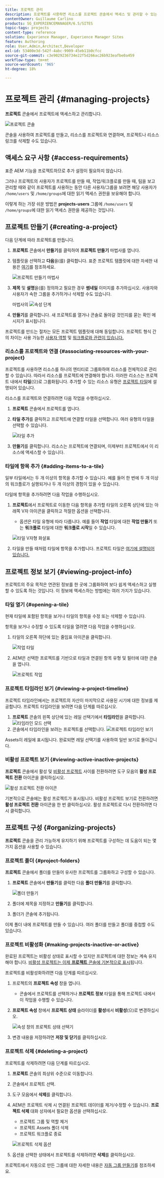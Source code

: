 ```yaml
---
title: 프로젝트 관리
description: 프로젝트를 사용하면 리소스를 프로젝트 콘솔에서 액세스 및 관리할 수 있는 하나의 엔티티로 그룹화하여 프로젝트를 구성할 수 있습니다
contentOwner: Guillaume Carlino
products: SG_EXPERIENCEMANAGER/6.5/SITES
topic-tags: projects
content-type: reference
solution: Experience Manager, Experience Manager Sites
feature: Authoring
role: User,Admin,Architect,Developer
exl-id: 53400e3d-542f-4abc-9909-45eb11b0cfcc
source-git-commit: c3e9029236734e22f5d266ac26b923eafbe0a459
workflow-type: tm+mt
source-wordcount: '965'
ht-degree: 18%

---
```


# 프로젝트 관리 {#managing-projects}

**프로젝트** 콘솔에서 프로젝트에 액세스하고 관리합니다.

![프로젝트 콘솔](assets/projects-console.png)

콘솔을 사용하여 프로젝트를 만들고, 리소스를 프로젝트와 연결하며, 프로젝트나 리소스 링크를 삭제할 수도 있습니다.

## 액세스 요구 사항 {#access-requirements}

표준 AEM 기능을 프로젝트하므로 추가 설정이 필요하지 않습니다.

그러나 프로젝트의 사용자가 프로젝트를 만들 때, 작업/워크플로를 만들 때, 팀을 보고 관리할 때와 같이 프로젝트를 사용하는 동안 다른 사용자/그룹을 보려면 해당 사용자가 `/home/users` 및 `/home/groups`에 대한 읽기 액세스 권한을 보유해야 합니다.

이렇게 하는 가장 쉬운 방법은 **projects-users** 그룹에 `/home/users` 및 `/home/groups`에 대한 읽기 액세스 권한을 제공하는 것입니다.

## 프로젝트 만들기 {#creating-a-project}

다음 단계에 따라 프로젝트를 만듭니다.

1. **프로젝트** 콘솔에서 **만들기**&#x200B;를 클릭하여 **프로젝트 만들기** 마법사를 엽니다.
1. 템플릿을 선택하고 **다음**&#x200B;을(를) 클릭합니다. 표준 프로젝트 템플릿에 대한 자세한 내용은 [여기](/help/sites-authoring/projects.md#project-templates)를 참조하세요.

   ![프로젝트 만들기 마법사](assets/create-project-wizard.png)

1. **제목** 및 **설명**&#x200B;을(를) 정의하고 필요한 경우 **썸네일** 이미지를 추가하십시오. 사용자와 사용자가 속한 그룹을 추가하거나 삭제할 수도 있습니다.

   마법사의 ![속성 단계](assets/create-project-wizard-properties.png)

1. **만들기**&#x200B;를 클릭합니다. 새 프로젝트를 열거나 콘솔로 돌아갈 것인지를 묻는 확인 메시지가 표시됩니다.

프로젝트를 만드는 절차는 모든 프로젝트 템플릿에 대해 동일합니다. 프로젝트 형식 간의 차이는 사용 가능한 [사용자 역할](/help/sites-authoring/projects.md) 및 [워크플로와 관련이 있습니다.](/help/sites-authoring/projects-with-workflows.md)

### 리소스를 프로젝트와 연결 {#associating-resources-with-your-project}

프로젝트를 사용하면 리소스를 하나의 엔티티로 그룹화하여 리소스를 전체적으로 관리할 수 있습니다. 따라서 리소스를 프로젝트에 연결해야 합니다. 이러한 리소스는 프로젝트 내에서 **타일**(으)로 그룹화됩니다. 추가할 수 있는 리소스 유형은 [프로젝트 타일](/help/sites-authoring/projects.md#project-tiles)에 설명되어 있습니다.

리소스를 프로젝트와 연결하려면 다음 작업을 수행하십시오.

1. **프로젝트** 콘솔에서 프로젝트를 엽니다.
1. **타일 추가**&#x200B;를 클릭하고 프로젝트에 연결할 타일을 선택합니다. 여러 유형의 타일을 선택할 수 있습니다.

   ![타일 추가](assets/project-add-tile.png)

1. **만들기**&#x200B;를 클릭합니다. 리소스는 프로젝트에 연결되며, 이제부터 프로젝트에서 이 리소스에 액세스할 수 있습니다.

### 타일에 항목 추가 {#adding-items-to-a-tile}

일부 타일에서는 두 개 이상의 항목을 추가할 수 있습니다. 예를 들어 한 번에 두 개 이상의 워크플로가 실행되거나 두 개 이상의 경험이 있을 수 있습니다.

타일에 항목을 추가하려면 다음 작업을 수행하십시오.

1. **프로젝트**&#x200B;에서 프로젝트로 이동한 다음 항목을 추가할 타일의 오른쪽 상단에 있는 아래쪽 V자 아이콘을 클릭하고 적절한 옵션을 선택합니다.

   * 옵션은 타일 유형에 따라 다릅니다. 예를 들어 **작업** 타일에 대한 **작업 만들기** 또는 **워크플로** 타일에 대한 **워크플로 시작**&#x200B;일 수 있습니다.

   ![타일 V자형 화살표](assets/project-tile-create-task.png)

1. 타일을 만들 때처럼 타일에 항목을 추가합니다. 프로젝트 타일은 [여기에 설명되어 있습니다.](/help/sites-authoring/projects.md#project-tiles)

## 프로젝트 정보 보기 {#viewing-project-info}

프로젝트의 주요 목적은 연관된 정보를 한 곳에 그룹화하여 보다 쉽게 액세스하고 실행할 수 있도록 하는 것입니다. 이 정보에 액세스하는 방법에는 여러 가지가 있습니다.

### 타일 열기 {#opening-a-tile}

현재 타일에 포함된 항목을 보거나 타일의 항목을 수정 또는 삭제할 수 있습니다.

항목을 보거나 수정할 수 있도록 타일을 열려면 다음 작업을 수행하십시오.

1. 타일의 오른쪽 하단에 있는 줄임표 아이콘을 클릭합니다.

   ![작업 타일](assets/project-tile-tasks.png)

1. AEM은 선택한 프로젝트를 기반으로 타일과 연결된 항목 유형 및 필터에 대한 콘솔을 엽니다.

   ![프로젝트 작업](assets/project-tasks.png)

### 프로젝트 타임라인 보기 {#viewing-a-project-timeline}

프로젝트 타임라인에서는 프로젝트의 자산이 마지막으로 사용된 시기에 대한 정보를 제공합니다. 프로젝트 타임라인을 보려면 다음 단계를 따르십시오.

1. **프로젝트** 콘솔의 왼쪽 상단에 있는 레일 선택기에서 **타임라인**&#x200B;을 클릭합니다.
   ![타임라인 모드 선택](assets/projects-timeline-rail.png)
2. 콘솔에서 타임라인을 보려는 프로젝트를 선택합니다.
   ![프로젝트 타임라인 보기](assets/project-timeline-view.png)

Assets이 레일에 표시됩니다. 완료되면 레일 선택기를 사용하여 일반 보기로 돌아갑니다.

### 비활성 프로젝트 보기 {#viewing-active-inactive-projects}

**프로젝트** 콘솔에서 활성 및 [비활성 프로젝트](#making-projects-inactive-or-active) 사이를 전환하려면 도구 모음의 **활성 프로젝트 전환** 아이콘을 클릭하십시오.

![활성 프로젝트 전환 아이콘](assets/projects-toggle-active.png)

기본적으로 콘솔에는 활성 프로젝트가 표시됩니다. 비활성 프로젝트 보기로 전환하려면 **활성 프로젝트 전환** 아이콘을 한 번 클릭하십시오. 활성 프로젝트로 다시 전환하려면 다시 클릭합니다.

## 프로젝트 구성 {#organizing-projects}

**프로젝트** 콘솔을 관리 가능하게 유지하기 위해 프로젝트를 구성하는 데 도움이 되는 몇 가지 옵션을 사용할 수 있습니다.

### 프로젝트 폴더 {#project-folders}

**프로젝트** 콘솔에서 폴더를 만들어 유사한 프로젝트를 그룹화하고 구성할 수 있습니다.

1. **프로젝트** 콘솔에서 **만들기**&#x200B;를 클릭한 다음 **폴더 만들기**&#x200B;를 클릭합니다.

   ![폴더 만들기](assets/project-create-folder.png)

1. 폴더에 제목을 지정하고 **만들기**&#x200B;를 클릭합니다.

1. 폴더가 콘솔에 추가됩니다.

이제 폴더 내에 프로젝트를 만들 수 있습니다. 여러 폴더를 만들고 폴더를 중첩할 수도 있습니다.

### 프로젝트 비활성화 {#making-projects-inactive-or-active}

완료된 프로젝트는 비활성 상태로 표시할 수 있지만 프로젝트에 대한 정보는 계속 유지해야 합니다. [비활성 프로젝트는 이제 **프로젝트** 콘솔에 기본적으로 표시](#viewing-active-inactive-projects)됩니다.

프로젝트를 비활성화하려면 다음 단계를 따르십시오.

1. 프로젝트의 **프로젝트 속성** 창을 엽니다.
   * 콘솔에서 프로젝트를 선택하거나 **프로젝트 정보** 타일을 통해 프로젝트 내에서 이 작업을 수행할 수 있습니다.
1. **프로젝트 속성** 창에서 **프로젝트 상태** 슬라이더를 **활성**&#x200B;에서 **비활성**(으)로 변경하십시오.

   ![속성 창의 프로젝트 상태 선택기](assets/project-status.png)

1. 변경 내용을 저장하려면 **저장 및 닫기**&#x200B;를 클릭하십시오.

### 프로젝트 삭제 {#deleting-a-project}

프로젝트를 삭제하려면 다음 단계를 따르십시오.

1. **프로젝트** 콘솔의 최상위 수준으로 이동합니다.
1. 콘솔에서 프로젝트 선택.
1. 도구 모음에서 **삭제**&#x200B;를 클릭합니다.
1. AEM은 프로젝트 삭제 시 연결된 프로젝트 데이터를 제거/수정할 수 있습니다. **프로젝트 삭제** 대화 상자에서 필요한 옵션을 선택하십시오.
   * 프로젝트 그룹 및 역할 제거
   * 프로젝트 Assets 폴더 삭제
   * 프로젝트 워크플로 종료

   ![프로젝트 삭제 옵션](assets/project-delete-options.png)
1. 옵션을 선택한 상태에서 프로젝트를 삭제하려면 **삭제**&#x200B;를 클릭하십시오.

프로젝트에서 자동으로 만든 그룹에 대한 자세한 내용은 [자동 그룹 만들기](/help/sites-authoring/projects.md#auto-group-creation)를 참조하세요.
